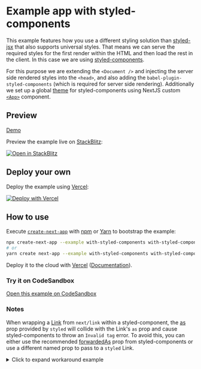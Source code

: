 # Example app with styled-components

This example features how you use a different styling solution than [styled-jsx](https://github.com/vercel/styled-jsx) that also supports universal styles. That means we can serve the required styles for the first render within the HTML and then load the rest in the client. In this case we are using [styled-components](https://github.com/styled-components/styled-components).

For this purpose we are extending the `<Document />` and injecting the server side rendered styles into the `<head>`, and also adding the `babel-plugin-styled-components` (which is required for server side rendering). Additionally we set up a global [theme](https://www.styled-components.com/docs/advanced#theming) for styled-components using NextJS custom [`<App>`](https://nextjs.org/docs/advanced-features/custom-app) component.

## Preview

[Demo](https://alurakut-six-peach.vercel.app/)

Preview the example live on [StackBlitz](http://stackblitz.com/):

[![Open in StackBlitz](https://developer.stackblitz.com/img/open_in_stackblitz.svg)](https://stackblitz.com/github/vercel/next.js/tree/canary/examples/with-styled-components)

## Deploy your own

Deploy the example using [Vercel](https://vercel.com?utm_source=github&utm_medium=readme&utm_campaign=next-example):

[![Deploy with Vercel](https://vercel.com/button)](https://vercel.com/new/git/external?repository-url=https://github.com/vercel/next.js/tree/canary/examples/with-styled-components&project-name=with-styled-components&repository-name=with-styled-components)

## How to use

Execute [`create-next-app`](https://github.com/vercel/next.js/tree/canary/packages/create-next-app) with [npm](https://docs.npmjs.com/cli/init) or [Yarn](https://yarnpkg.com/lang/en/docs/cli/create/) to bootstrap the example:

```bash
npx create-next-app --example with-styled-components with-styled-components-app
# or
yarn create next-app --example with-styled-components with-styled-components-app
```

Deploy it to the cloud with [Vercel](https://vercel.com/new?utm_source=github&utm_medium=readme&utm_campaign=next-example) ([Documentation](https://nextjs.org/docs/deployment)).

### Try it on CodeSandbox

[Open this example on CodeSandbox](https://codesandbox.io/s/github/vercel/next.js/tree/canary/examples/with-styled-components)

### Notes

When wrapping a [Link](https://nextjs.org/docs/api-reference/next/link) from `next/link` within a styled-component, the [as](https://styled-components.com/docs/api#as-polymorphic-prop) prop provided by `styled` will collide with the Link's `as` prop and cause styled-components to throw an `Invalid tag` error. To avoid this, you can either use the recommended [forwardedAs](https://styled-components.com/docs/api#forwardedas-prop) prop from styled-components or use a different named prop to pass to a `styled` Link.

<details>
<summary>Click to expand workaround example</summary>
<br />

**components/StyledLink.js**

```javascript
import Link from 'next/link'
import styled from 'styled-components'

const StyledLink = ({ as, children, className, href }) => (
  <Link href={href} as={as} passHref>
    <a className={className}>{children}</a>
  </Link>
)

export default styled(StyledLink)`
  color: #0075e0;
  text-decoration: none;
  transition: all 0.2s ease-in-out;

  &:hover {
    color: #40a9ff;
  }

  &:focus {
    color: #40a9ff;
    outline: none;
    border: 0;
  }
`
```

**pages/index.js**

```javascript
import StyledLink from '../components/StyledLink'

export default () => (
  <StyledLink href="/post/[pid]" forwardedAs="/post/abc">
    First post
  </StyledLink>
)
```

</details>
